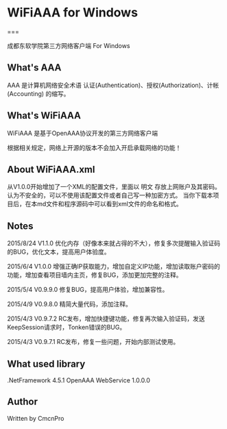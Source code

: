 # WiFiAAA for Windows
===

成都东软学院第三方网络客户端 For Windows

## What's AAA

AAA 是计算机网络安全术语 认证(Authentication)、授权(Authorization)、计帐(Accounting) 的缩写。

## What's WiFiAAA

WiFiAAA 是基于OpenAAA协议开发的第三方网络客户端

根据相关规定，网络上开源的版本不会加入开启承载网络的功能！

## About WiFiAAA.xml

从V1.0.0开始增加了一个XML的配置文件，里面以 明文 存放上网账户及其密码。
认为不安全的，可以不使用该配置文件或者自己写一种加密方式。
当你下载本项目后，在本md文件和程序源码中可以看到xml文件的命名和格式。

<config>
	<UserID></UserID>
	<UserPW></UserPW>
</config>

## Notes
2015/8/24 V1.1.0 优化内存（好像本来就占得的不大），修复多次提醒输入验证码的BUG，优化文本，提高用户体验度。

2015/6/4 V1.0.0 增强正确IP获取能力，增加自定义IP功能，增加读取账户密码的功能，增加查看项目墙内主页，修复BUG，添加更加完整的注释。

2015/5/4 V0.9.9.0 修复BUG，提高用户体验，增加兼容性。

2015/4/9 V0.9.8.0 精简大量代码，添加注释。

2015/4/3 V0.9.7.2 RC发布，增加快捷键功能，修复再次输入验证码，发送KeepSession请求时，Tonken错误的BUG。

2015/4/3 V0.9.7.1 RC发布，修复一些问题，开始内部测试使用。

## What used library

.NetFramework 4.5.1 	OpenAAA WebService 1.0.0.0

## Author

Written by CmcnPro
